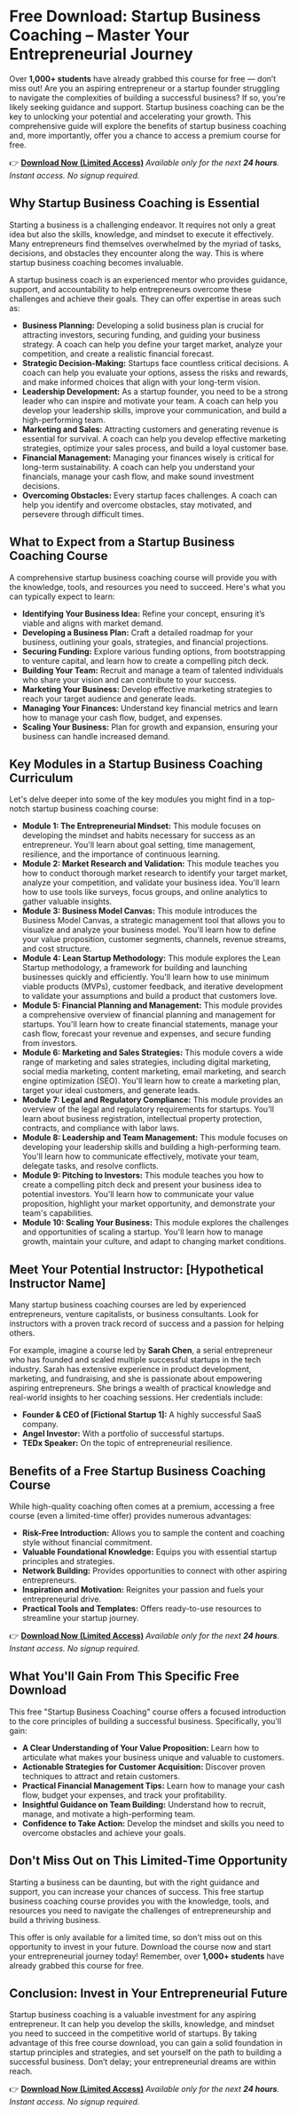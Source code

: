 # Free Download: Startup Business Coaching – Master Your Entrepreneurial Journey

Over **1,000+ students** have already grabbed this course for free — don’t miss out! Are you an aspiring entrepreneur or a startup founder struggling to navigate the complexities of building a successful business? If so, you're likely seeking guidance and support. Startup business coaching can be the key to unlocking your potential and accelerating your growth. This comprehensive guide will explore the benefits of startup business coaching and, more importantly, offer you a chance to access a premium course for free.

👉 **[Download Now (Limited Access)](https://udemywork.com/startup-business-coaching)**
_Available only for the next **24 hours**._
_Instant access. No signup required._

## Why Startup Business Coaching is Essential

Starting a business is a challenging endeavor. It requires not only a great idea but also the skills, knowledge, and mindset to execute it effectively. Many entrepreneurs find themselves overwhelmed by the myriad of tasks, decisions, and obstacles they encounter along the way. This is where startup business coaching becomes invaluable.

A startup business coach is an experienced mentor who provides guidance, support, and accountability to help entrepreneurs overcome these challenges and achieve their goals. They can offer expertise in areas such as:

*   **Business Planning:** Developing a solid business plan is crucial for attracting investors, securing funding, and guiding your business strategy. A coach can help you define your target market, analyze your competition, and create a realistic financial forecast.
*   **Strategic Decision-Making:** Startups face countless critical decisions. A coach can help you evaluate your options, assess the risks and rewards, and make informed choices that align with your long-term vision.
*   **Leadership Development:** As a startup founder, you need to be a strong leader who can inspire and motivate your team. A coach can help you develop your leadership skills, improve your communication, and build a high-performing team.
*   **Marketing and Sales:** Attracting customers and generating revenue is essential for survival. A coach can help you develop effective marketing strategies, optimize your sales process, and build a loyal customer base.
*   **Financial Management:** Managing your finances wisely is critical for long-term sustainability. A coach can help you understand your financials, manage your cash flow, and make sound investment decisions.
*   **Overcoming Obstacles:** Every startup faces challenges. A coach can help you identify and overcome obstacles, stay motivated, and persevere through difficult times.

## What to Expect from a Startup Business Coaching Course

A comprehensive startup business coaching course will provide you with the knowledge, tools, and resources you need to succeed. Here's what you can typically expect to learn:

*   **Identifying Your Business Idea:** Refine your concept, ensuring it’s viable and aligns with market demand.
*   **Developing a Business Plan:** Craft a detailed roadmap for your business, outlining your goals, strategies, and financial projections.
*   **Securing Funding:** Explore various funding options, from bootstrapping to venture capital, and learn how to create a compelling pitch deck.
*   **Building Your Team:** Recruit and manage a team of talented individuals who share your vision and can contribute to your success.
*   **Marketing Your Business:** Develop effective marketing strategies to reach your target audience and generate leads.
*   **Managing Your Finances:** Understand key financial metrics and learn how to manage your cash flow, budget, and expenses.
*   **Scaling Your Business:** Plan for growth and expansion, ensuring your business can handle increased demand.

## Key Modules in a Startup Business Coaching Curriculum

Let's delve deeper into some of the key modules you might find in a top-notch startup business coaching course:

*   **Module 1: The Entrepreneurial Mindset:** This module focuses on developing the mindset and habits necessary for success as an entrepreneur. You'll learn about goal setting, time management, resilience, and the importance of continuous learning.
*   **Module 2: Market Research and Validation:** This module teaches you how to conduct thorough market research to identify your target market, analyze your competition, and validate your business idea. You'll learn how to use tools like surveys, focus groups, and online analytics to gather valuable insights.
*   **Module 3: Business Model Canvas:** This module introduces the Business Model Canvas, a strategic management tool that allows you to visualize and analyze your business model. You'll learn how to define your value proposition, customer segments, channels, revenue streams, and cost structure.
*   **Module 4: Lean Startup Methodology:** This module explores the Lean Startup methodology, a framework for building and launching businesses quickly and efficiently. You'll learn how to use minimum viable products (MVPs), customer feedback, and iterative development to validate your assumptions and build a product that customers love.
*   **Module 5: Financial Planning and Management:** This module provides a comprehensive overview of financial planning and management for startups. You'll learn how to create financial statements, manage your cash flow, forecast your revenue and expenses, and secure funding from investors.
*   **Module 6: Marketing and Sales Strategies:** This module covers a wide range of marketing and sales strategies, including digital marketing, social media marketing, content marketing, email marketing, and search engine optimization (SEO). You'll learn how to create a marketing plan, target your ideal customers, and generate leads.
*   **Module 7: Legal and Regulatory Compliance:** This module provides an overview of the legal and regulatory requirements for startups. You'll learn about business registration, intellectual property protection, contracts, and compliance with labor laws.
*   **Module 8: Leadership and Team Management:** This module focuses on developing your leadership skills and building a high-performing team. You'll learn how to communicate effectively, motivate your team, delegate tasks, and resolve conflicts.
*   **Module 9: Pitching to Investors:** This module teaches you how to create a compelling pitch deck and present your business idea to potential investors. You'll learn how to communicate your value proposition, highlight your market opportunity, and demonstrate your team's capabilities.
*   **Module 10: Scaling Your Business:** This module explores the challenges and opportunities of scaling a startup. You'll learn how to manage growth, maintain your culture, and adapt to changing market conditions.

## Meet Your Potential Instructor: [Hypothetical Instructor Name]

Many startup business coaching courses are led by experienced entrepreneurs, venture capitalists, or business consultants. Look for instructors with a proven track record of success and a passion for helping others.

For example, imagine a course led by **Sarah Chen**, a serial entrepreneur who has founded and scaled multiple successful startups in the tech industry. Sarah has extensive experience in product development, marketing, and fundraising, and she is passionate about empowering aspiring entrepreneurs. She brings a wealth of practical knowledge and real-world insights to her coaching sessions. Her credentials include:

*   **Founder & CEO of [Fictional Startup 1]:** A highly successful SaaS company.
*   **Angel Investor:** With a portfolio of successful startups.
*   **TEDx Speaker:** On the topic of entrepreneurial resilience.

## Benefits of a Free Startup Business Coaching Course

While high-quality coaching often comes at a premium, accessing a free course (even a limited-time offer) provides numerous advantages:

*   **Risk-Free Introduction:** Allows you to sample the content and coaching style without financial commitment.
*   **Valuable Foundational Knowledge:** Equips you with essential startup principles and strategies.
*   **Network Building:** Provides opportunities to connect with other aspiring entrepreneurs.
*   **Inspiration and Motivation:** Reignites your passion and fuels your entrepreneurial drive.
*   **Practical Tools and Templates:** Offers ready-to-use resources to streamline your startup journey.

👉 **[Download Now (Limited Access)](https://udemywork.com/startup-business-coaching)**
_Available only for the next **24 hours**._
_Instant access. No signup required._

## What You'll Gain From This Specific Free Download

This free "Startup Business Coaching" course offers a focused introduction to the core principles of building a successful business. Specifically, you'll gain:

*   **A Clear Understanding of Your Value Proposition:** Learn how to articulate what makes your business unique and valuable to customers.
*   **Actionable Strategies for Customer Acquisition:** Discover proven techniques to attract and retain customers.
*   **Practical Financial Management Tips:** Learn how to manage your cash flow, budget your expenses, and track your profitability.
*   **Insightful Guidance on Team Building:** Understand how to recruit, manage, and motivate a high-performing team.
*   **Confidence to Take Action:** Develop the mindset and skills you need to overcome obstacles and achieve your goals.

## Don't Miss Out on This Limited-Time Opportunity

Starting a business can be daunting, but with the right guidance and support, you can increase your chances of success. This free startup business coaching course provides you with the knowledge, tools, and resources you need to navigate the challenges of entrepreneurship and build a thriving business.

This offer is only available for a limited time, so don't miss out on this opportunity to invest in your future. Download the course now and start your entrepreneurial journey today! Remember, over **1,000+ students** have already grabbed this course for free.

## Conclusion: Invest in Your Entrepreneurial Future

Startup business coaching is a valuable investment for any aspiring entrepreneur. It can help you develop the skills, knowledge, and mindset you need to succeed in the competitive world of startups. By taking advantage of this free course download, you can gain a solid foundation in startup principles and strategies, and set yourself on the path to building a successful business. Don’t delay; your entrepreneurial dreams are within reach.

👉 **[Download Now (Limited Access)](https://udemywork.com/startup-business-coaching)**
_Available only for the next **24 hours**._
_Instant access. No signup required._

